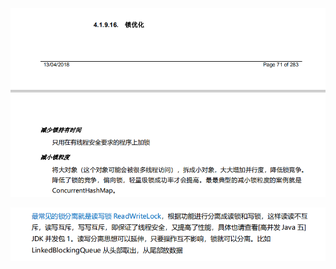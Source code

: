 ![image-20210223191852231](assets/image-20210223191852231.png)

![image-20210223191910561](assets/image-20210223191910561.png)